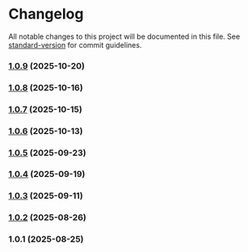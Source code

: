 # Changelog

All notable changes to this project will be documented in this file. See [standard-version](https://github.com/conventional-changelog/standard-version) for commit guidelines.

### [1.0.9](https://github.com/Krivega/eslint-config/compare/v1.0.8...v1.0.9) (2025-10-20)

### [1.0.8](https://github.com/Krivega/eslint-config/compare/v1.0.7...v1.0.8) (2025-10-16)

### [1.0.7](https://github.com/Krivega/eslint-config/compare/v1.0.6...v1.0.7) (2025-10-15)

### [1.0.6](https://github.com/Krivega/eslint-config/compare/v1.0.5...v1.0.6) (2025-10-13)

### [1.0.5](https://github.com/Krivega/eslint-config/compare/v1.0.4...v1.0.5) (2025-09-23)

### [1.0.4](https://github.com/Krivega/eslint-config/compare/v1.0.3...v1.0.4) (2025-09-19)

### [1.0.3](https://github.com/Krivega/eslint-config/compare/v1.0.2...v1.0.3) (2025-09-11)

### [1.0.2](https://github.com/Krivega/eslint-config/compare/v1.0.1...v1.0.2) (2025-08-26)

### 1.0.1 (2025-08-25)
